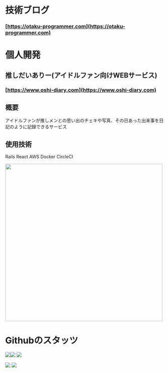 # 技術ブログ


### [https://otaku-programmer.com](https://otaku-programmer.com)


# 個人開発

## 推しだいありー(アイドルファン向けWEBサービス)

### [https://www.oshi-diary.com](https://www.oshi-diary.com)

## 概要
アイドルファンが推しメンとの思い出のチェキや写真、その日あった出来事を日記のように記録できるサービス 

## 使用技術
Rails React AWS Docker CircleCI 


<img src="https://user-images.githubusercontent.com/71915489/180005022-9217bf43-0b26-43b6-9753-7e5510adfa0e.png" width="500">



# Githubのスタッツ

![](http://github-profile-summary-cards.vercel.app/api/cards/stats?username=ryotaro-tenya0727&theme=github)![](http://github-profile-summary-cards.vercel.app/api/cards/productive-time?username=ryotaro-tenya0727&theme=github&utcOffset=8)
![](http://github-profile-summary-cards.vercel.app/api/cards/profile-details?username=ryotaro-tenya0727&theme=github)

![](http://github-profile-summary-cards.vercel.app/api/cards/repos-per-language?username=ryotaro-tenya0727&theme=github)
![](http://github-profile-summary-cards.vercel.app/api/cards/most-commit-language?username=ryotaro-tenya0727&theme=github)



